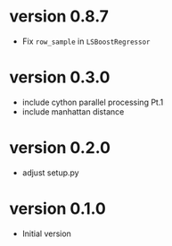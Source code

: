 # version 0.8.7
- Fix `row_sample` in `LSBoostRegressor`

# version 0.3.0

- include cython parallel processing Pt.1
- include manhattan distance

# version 0.2.0

- adjust setup.py

# version 0.1.0

- Initial version